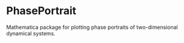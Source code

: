 # PhasePortrait
Mathematica package for plotting phase portraits of two-dimensional dynamical systems.
